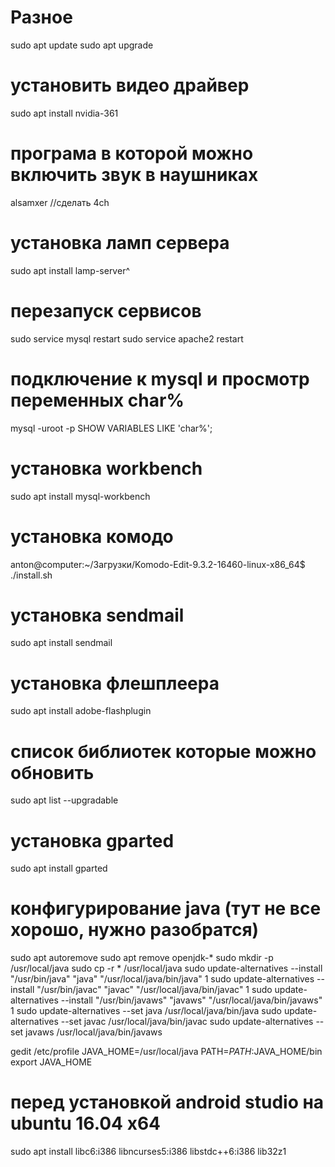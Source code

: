 # Разное
sudo apt update
sudo apt upgrade
# установить видео драйвер 
sudo apt install nvidia-361
# програма в которой можно включить звук в наушниках
alsamxer //сделать 4ch
# установка ламп сервера
sudo apt install lamp-server^
# перезапуск сервисов
sudo service mysql restart
sudo service apache2 restart
# подключение к mysql и просмотр переменных char%
mysql -uroot -p
SHOW VARIABLES LIKE 'char%';
# установка workbench
sudo apt install mysql-workbench
# установка комодо
anton@computer:~/Загрузки/Komodo-Edit-9.3.2-16460-linux-x86_64$ ./install.sh
# установка sendmail
sudo apt install sendmail
# установка флешплеера
sudo apt install adobe-flashplugin

# список библиотек которые можно обновить
sudo apt list --upgradable

# установка gparted
sudo apt install gparted

# конфигурирование java (тут не все хорошо, нужно разобратся)
sudo apt autoremove
sudo apt remove openjdk-*
sudo mkdir -p /usr/local/java
sudo cp -r * /usr/local/java
sudo update-alternatives --install "/usr/bin/java" "java" "/usr/local/java/bin/java" 1
sudo update-alternatives --install "/usr/bin/javac" "javac" "/usr/local/java/bin/javac" 1
sudo update-alternatives --install "/usr/bin/javaws" "javaws" "/usr/local/java/bin/javaws" 1
sudo update-alternatives --set java /usr/local/java/bin/java
sudo update-alternatives --set javac /usr/local/java/bin/javac
sudo update-alternatives --set javaws /usr/local/java/bin/javaws

gedit /etc/profile
JAVA_HOME=/usr/local/java
PATH=$PATH:$JAVA_HOME/bin
export JAVA_HOME


# перед установкой android studio на ubuntu 16.04 x64
sudo apt install libc6:i386 libncurses5:i386 libstdc++6:i386 lib32z1
